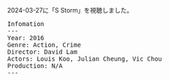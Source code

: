 
2024-03-27に「S Storm」を視聴しました。

<pre>
Infomation
---
Year: 2016
Genre: Action, Crime
Director: David Lam
Actors: Louis Koo, Julian Cheung, Vic Chou
Production: N/A
---
</pre>


